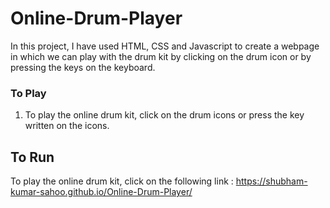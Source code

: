 # Online-Drum-Player
In this project, I have used HTML, CSS and Javascript to create a webpage in which we can play with the drum kit by clicking on the drum icon or by pressing the keys on the keyboard.  

### To Play

1. To play the online drum kit, click on the drum icons or press the key written on the icons.

## To Run
To play the online drum kit, click on the following link : https://shubham-kumar-sahoo.github.io/Online-Drum-Player/
